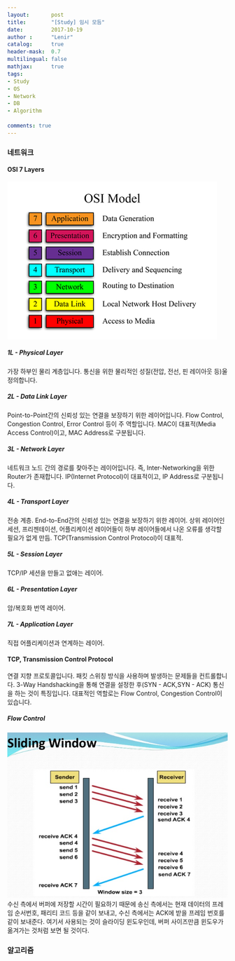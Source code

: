 ```yaml
---
layout:       post
title:        "[Study] 임시 모듬"
date:         2017-10-19
author :      "Lenir"
catalog:      true
header-mask:  0.7
multilingual: false
mathjax:      true
tags:
- Study
- OS
- Network
- DB
- Algorithm

comments: true
---
```



### 네트워크
#### OSI 7 Layers
![](/img/network/OSI.jpg)
##### 1L - Physical Layer
가장 하부인 물리 계층입니다. 통신을 위한 물리적인 성질(전압, 전선, 핀 레이아웃 등)울 정의합니다.

##### 2L - Data Link Layer
Point-to-Point간의 신뢰성 있는 연결을 보장하기 위한 레이어입니다. Flow Control, Congestion Control, Error Control 등이 주 역할입니다. MAC이 대표적(Media Access Control)이고, MAC Address로 구분됩니다.

##### 3L - Network Layer
네트워크 노드 간의 경로를 찾아주는 레이어입니다. 즉, Inter-Networking을 위한 Router가 존재합니다. IP(Internet Protocol)이 대표적이고, IP Address로 구분됩니다.

##### 4L - Transport Layer
전송 계층. End-to-End간의 신뢰성 있는 연결을 보장하기 위한 레이어. 상위 레이어인 세션, 프리젠테이션, 어플리케이션 레이어들이 하부 레이어들에서 나온 오류를 생각할 필요가 없게 만듬. TCP(Transmission Control Protocol)이 대표적.

##### 5L - Session Layer
TCP/IP 세션을 만들고 없애는 레이어.

##### 6L - Presentation Layer
암/복호화 번역 레이어.

##### 7L - Application Layer
직접 어플리케이션과 연계하는 레이어.

#### TCP, Transmission Control Protocol
연결 지향 프로토콜입니다. 패킷 스위칭 방식을 사용하며 발생하는 문제들을 컨트롤합니다. 3-Way Handshacking을 통해 연결을 설정한 후(SYN - ACK,SYN - ACK) 통신을 하는 것이 특징입니다. 대표적인 역할로는 Flow Control, Congestion Control이 있습니다.
##### Flow Control
![](/img/network/tcp-sliding-window.jpg)
수신 측에서 버퍼에 저장할 시간이 필요하기 때문에 송신 측에서는 현재 데이터의 프레임 순서번호, 패리티 코드 등을 같이 보내고, 수신 측에서는 ACK에 받을 프레임 번호를 같이 보내준다. 여기서 사용되는 것이 슬라이딩 윈도우인데, 버퍼 사이즈만큼 윈도우가 옮겨가는 것처럼 보면 될 것이다.


### 알고리즘









<br><br>
